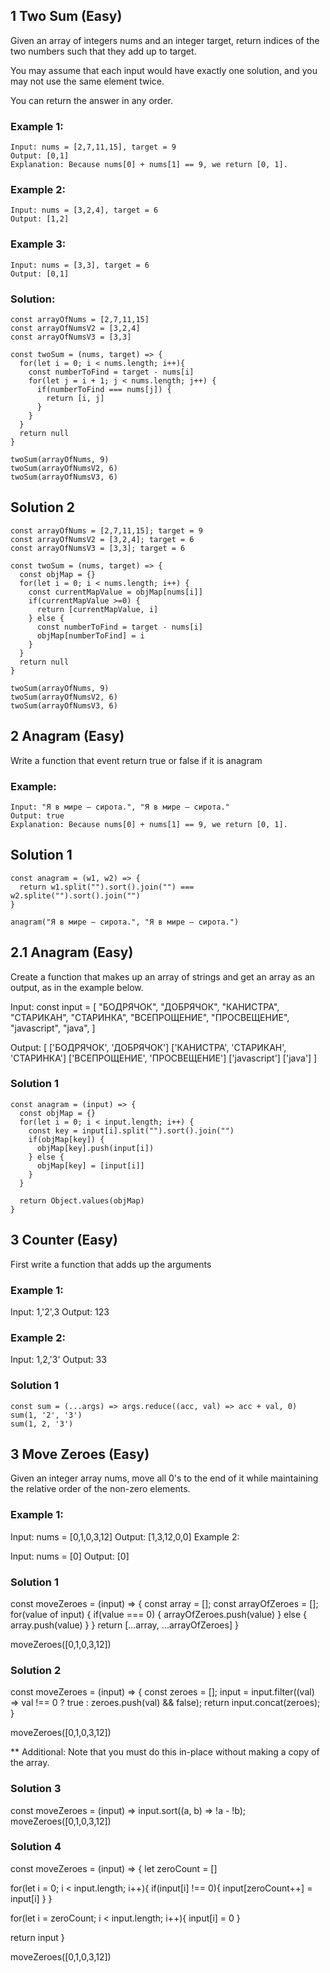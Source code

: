 ## 1 Two Sum (Easy)

Given an array of integers nums and an integer target, return indices of the two numbers such that they add up to target.

You may assume that each input would have exactly one solution, and you may not use the same element twice.

You can return the answer in any order.

### Example 1:
```
Input: nums = [2,7,11,15], target = 9
Output: [0,1]
Explanation: Because nums[0] + nums[1] == 9, we return [0, 1].
```
### Example 2:
```
Input: nums = [3,2,4], target = 6
Output: [1,2]
```
### Example 3:
```
Input: nums = [3,3], target = 6
Output: [0,1]
```
### Solution:
```
const arrayOfNums = [2,7,11,15]
const arrayOfNumsV2 = [3,2,4]
const arrayOfNumsV3 = [3,3]

const twoSum = (nums, target) => {
  for(let i = 0; i < nums.length; i++){
    const numberToFind = target - nums[i]
    for(let j = i + 1; j < nums.length; j++) {
      if(numberToFind === nums[j]) {
        return [i, j]
      }
    }
  }
  return null
}

twoSum(arrayOfNums, 9)
twoSum(arrayOfNumsV2, 6)
twoSum(arrayOfNumsV3, 6)
```
## Solution 2 
```
const arrayOfNums = [2,7,11,15]; target = 9
const arrayOfNumsV2 = [3,2,4]; target = 6
const arrayOfNumsV3 = [3,3]; target = 6

const twoSum = (nums, target) => {
  const objMap = {}
  for(let i = 0; i < nums.length; i++) {
    const currentMapValue = objMap[nums[i]]
    if(currentMapValue >=0) {
      return [currentMapValue, i]
    } else {
      const numberToFind = target - nums[i]
      objMap[numberToFind] = i
    }
  }
  return null
}

twoSum(arrayOfNums, 9)
twoSum(arrayOfNumsV2, 6)
twoSum(arrayOfNumsV3, 6)
```

## 2 Anagram (Easy)
Write a function that event return true or false if it is anagram
### Example:
```
Input: "Я в мире — сирота.", "Я в мире — сирота."
Output: true
Explanation: Because nums[0] + nums[1] == 9, we return [0, 1].
```
## Solution 1
```
const anagram = (w1, w2) => {
  return w1.split("").sort().join("") === w2.splite("").sort().join("")
}

anagram("Я в мире — сирота.", "Я в мире — сирота.")
```
## 2.1 Anagram (Easy)
Create a function that makes up an array of strings and get an array as an output, as in the example below.

Input: const input = [
 "БОДРЯЧОК",
 "ДОБРЯЧОК",
 "КАНИСТРА",
 "СТАРИКАН",
 "СТАРИНКА",
 "ВСЕПРОЩЕНИЕ",
 "ПРОСВЕЩЕНИЕ",
 "javascript",
 "java",
]

Output: [
  ['БОДРЯЧОК', 'ДОБРЯЧОК']
  ['КАНИСТРА', 'СТАРИКАН', 'СТАРИНКА']
  ['ВСЕПРОЩЕНИЕ', 'ПРОСВЕЩЕНИЕ']
  ['javascript']
  ['java']
]

### Solution 1
```
const anagram = (input) => {
  const objMap = {}
  for(let i = 0; i < input.length; i++) {
    const key = input[i].split("").sort().join("")
    if(objMap[key]) {
      objMap[key].push(input[i])
    } else {
      objMap[key] = [input[i]]
    }
  }

  return Object.values(objMap)
}
```

## 3 Counter (Easy)
First write a function that adds up the arguments
### Example 1:
Input: 1,'2',3
Output: 123

### Example 2:
Input: 1,2,'3'
Output: 33

### Solution 1
```
const sum = (...args) => args.reduce((acc, val) => acc + val, 0) 
sum(1, '2', '3')
sum(1, 2, '3')
```

## 3 Move Zeroes (Easy)
Given an integer array nums, move all 0's to the end of it while maintaining the relative order of the non-zero elements.

### Example 1:

Input: nums = [0,1,0,3,12]
Output: [1,3,12,0,0]
Example 2:

Input: nums = [0]
Output: [0]

### Solution 1
const moveZeroes = (input) => {
  const array = [];
  const arrayOfZeroes = [];
  for(value of input) {
    if(value === 0) {
      arrayOfZeroes.push(value)
    } else {
      array.push(value)
    }
  }
  return [...array, ...arrayOfZeroes]
}

moveZeroes([0,1,0,3,12])

### Solution 2
const moveZeroes = (input) => {
  const zeroes = [];
  input = input.filter((val) => val !== 0 ? true : zeroes.push(val) && false);
  return input.concat(zeroes);
}

moveZeroes([0,1,0,3,12])

** Additional: Note that you must do this in-place without making a copy of the array.
### Solution 3
const moveZeroes = (input) => input.sort((a, b) => !a - !b);
moveZeroes([0,1,0,3,12])

### Solution 4
const moveZeroes = (input) => {
  let zeroCount = []

  for(let i = 0; i < input.length; i++){
    if(input[i] !== 0){
      input[zeroCount++] = input[i]
    }
  }

  for(let i = zeroCount; i < input.length; i++){
    input[i] = 0
  }

  return input
}

moveZeroes([0,1,0,3,12])
